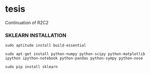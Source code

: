 # tesis
Continuation of R2C2

### SKLEARN INSTALLATION

    sudo aptitude install build-essential

    sudo apt-get install python-numpy python-scipy python-matplotlib ipython ipython-notebook python-pandas python-sympy python-nose

    sudo pip install sklearn
